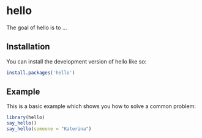 
# hello

<!-- badges: start -->
<!-- badges: end -->

The goal of hello is to ...

## Installation

You can install the development version of hello like so:

``` r
install.packages('hello')
```

## Example

This is a basic example which shows you how to solve a common problem:

``` r
library(hello)
say_hello()
say_hello(someone = "Katerina")
```

